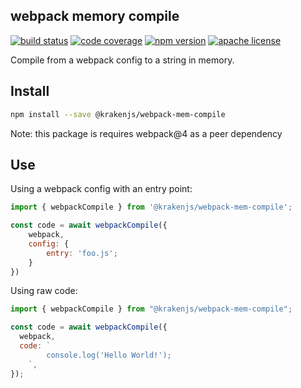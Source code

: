 ## webpack memory compile

[![build status][build-badge]][build]
[![code coverage][coverage-badge]][coverage]
[![npm version][version-badge]][package]
[![apache license][license-badge]][license]

[build-badge]: https://img.shields.io/github/actions/workflow/status/krakenjs/webpack-mem-compile/main.yml?branch=main&logo=github&style=flat-square
[build]: https://github.com/krakenjs/webpack-mem-compile/actions?query=workflow%3Abuild
[coverage-badge]: https://img.shields.io/codecov/c/github/krakenjs/webpack-mem-compile.svg?style=flat-square
[coverage]: https://codecov.io/github/krakenjs/webpack-mem-compile/
[version-badge]: https://img.shields.io/npm/v/@krakenjs/webpack-mem-compile.svg?style=flat-square
[package]: https://www.npmjs.com/package/@krakenjs/webpack-mem-compile
[license-badge]: https://img.shields.io/npm/l/@krakenjs/webpack-mem-compile.svg?style=flat-square
[license]: https://github.com/krakenjs/webpack-mem-compile/blob/main/LICENSE

Compile from a webpack config to a string in memory.

## Install

```bash
npm install --save @krakenjs/webpack-mem-compile
```

Note: this package is requires webpack@4 as a peer dependency

## Use

Using a webpack config with an entry point:

```javascript
import { webpackCompile } from '@krakenjs/webpack-mem-compile';

const code = await webpackCompile({
    webpack,
    config: {
        entry: 'foo.js';
    }
})
```

Using raw code:

```javascript
import { webpackCompile } from "@krakenjs/webpack-mem-compile";

const code = await webpackCompile({
  webpack,
  code: `
        console.log('Hello World!');
    `,
});
```

